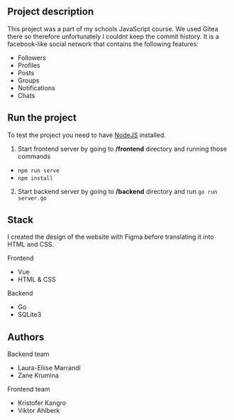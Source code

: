 ## Project description
This project was a part of my schools JavaScript course. We used Gitea there so therefore unfortunately I couldnt keep the commit history.
It is a facebook-like social network that contains the following features:
- Followers
- Profiles
- Posts
- Groups
- Notifications
- Chats

## Run the project
To test the project you need to have [NodeJS](https://nodejs.org/en/) installed.
1. Start frontend server by going to **/frontend** directory and running those commands
-  `npm run serve`
-  `npm install`
2. Start backend server by going to **/backend** directory and run `go run server.go`




## Stack
I created the design of the website with Figma before translating it into HTML and CSS.

Frontend
- Vue
- HTML & CSS

Backend
- Go
- SQLite3

## Authors
Backend team
- Laura-Eliise Marrandi
- Zane Krumina

Frontend team
- Kristofer Kangro
- Viktor Ahlberk
